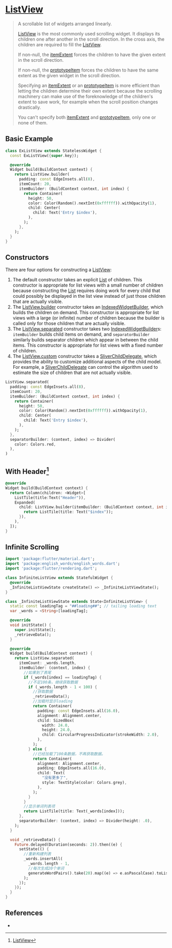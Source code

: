 # [ListView](https://api.flutter.dev/flutter/widgets/ListView-class.html)

> A scrollable list of widgets arranged linearly.
>
> [ListView](https://api.flutter.dev/flutter/widgets/ListView-class.html) is the most commonly used scrolling widget. It displays its children one after another in the scroll direction. In the cross axis, the children are required to fill the [ListView](https://api.flutter.dev/flutter/widgets/ListView-class.html).
>
> If non-null, the [itemExtent](https://api.flutter.dev/flutter/widgets/ListView/itemExtent.html) forces the children to have the given extent in the scroll direction.
>
> If non-null, the [prototypeItem](https://api.flutter.dev/flutter/widgets/ListView/prototypeItem.html) forces the children to have the same extent as the given widget in the scroll direction.
>
> Specifying an [itemExtent](https://api.flutter.dev/flutter/widgets/ListView/itemExtent.html) or an [prototypeItem](https://api.flutter.dev/flutter/widgets/ListView/prototypeItem.html) is more efficient than letting the children determine their own extent because the scrolling machinery can make use of the foreknowledge of the children's extent to save work, for example when the scroll position changes drastically.
>
> You can't specify both [itemExtent](https://api.flutter.dev/flutter/widgets/ListView/itemExtent.html) and [prototypeItem](https://api.flutter.dev/flutter/widgets/ListView/prototypeItem.html), only one or none of them.

## Basic Example

```dart
class ExListView extends StatelessWidget {
  const ExListView({super.key});

  @override
  Widget build(BuildContext context) {
    return ListView.builder(
      padding: const EdgeInsets.all(8),
      itemCount: 20,
      itemBuilder: (BuildContext context, int index) {
        return Container(
          height: 50,
          color: Color(Random().nextInt(0xffffff)).withOpacity(1),
          child: Center(
            child: Text('Entry $index'),
          ),
        );
      },
    );
  }
}
```

## Constructors

There are four options for constructing a [ListView](https://api.flutter.dev/flutter/widgets/ListView-class.html):

1. The default constructor takes an explicit [List](https://api.flutter.dev/flutter/dart-core/List-class.html) of children. This constructor is appropriate for list views with a small number of children because constructing the [List](https://api.flutter.dev/flutter/dart-core/List-class.html) requires doing work for every child that could possibly be displayed in the list view instead of just those children that are actually visible.
2. The [ListView.builder](https://api.flutter.dev/flutter/widgets/ListView/ListView.builder.html) constructor takes an [IndexedWidgetBuilder](https://api.flutter.dev/flutter/widgets/IndexedWidgetBuilder.html), which builds the children on demand. This constructor is appropriate for list views with a large (or infinite) number of children because the builder is called only for those children that are actually visible.
3. The [ListView.separated](https://api.flutter.dev/flutter/widgets/ListView/ListView.separated.html) constructor takes two [IndexedWidgetBuilder](https://api.flutter.dev/flutter/widgets/IndexedWidgetBuilder.html)s: `itemBuilder` builds child items on demand, and `separatorBuilder` similarly builds separator children which appear in between the child items. This constructor is appropriate for list views with a fixed number of children.
4. The [ListView.custom](https://api.flutter.dev/flutter/widgets/ListView/ListView.custom.html) constructor takes a [SliverChildDelegate](https://api.flutter.dev/flutter/widgets/SliverChildDelegate-class.html), which provides the ability to customize additional aspects of the child model. For example, a [SliverChildDelegate](https://api.flutter.dev/flutter/widgets/SliverChildDelegate-class.html) can control the algorithm used to estimate the size of children that are not actually visible.

```dart
ListView.separated(
  padding: const EdgeInsets.all(8),
  itemCount: 20,
  itemBuilder: (BuildContext context, int index) {
    return Container(
      height: 50,
      color: Color(Random().nextInt(0xffffff)).withOpacity(1),
      child: Center(
        child: Text('Entry $index'),
      ),
    );
  },
  separatorBuilder: (context, index) => Divider(
    color: Colors.red,
  ),
)
```

## With Header[^1]

```dart
@override
Widget build(BuildContext context) {
  return Column(children: <Widget>[
    ListTile(title:Text("Header")),
    Expanded(
      child: ListView.builder(itemBuilder: (BuildContext context, int index) {
        return ListTile(title: Text("$index"));
      }),
    ),
  ]);
}
```

## Infinite Scrolling

```dart
import 'package:flutter/material.dart';
import 'package:english_words/english_words.dart';
import 'package:flutter/rendering.dart';

class InfiniteListView extends StatefulWidget {
  @override
  _InfiniteListViewState createState() => _InfiniteListViewState();
}

class _InfiniteListViewState extends State<InfiniteListView> {
  static const loadingTag = "##loading##"; // tailing loading text
  var _words = <String>[loadingTag];

  @override
  void initState() {
    super.initState();
    _retrieveData();
  }

  @override
  Widget build(BuildContext context) {
    return ListView.separated(
      itemCount: _words.length,
      itemBuilder: (context, index) {
        //如果到了表尾
        if (_words[index] == loadingTag) {
          //不足100条，继续获取数据
          if (_words.length - 1 < 100) {
            //获取数据
            _retrieveData();
            //加载时显示loading
            return Container(
              padding: const EdgeInsets.all(16.0),
              alignment: Alignment.center,
              child: SizedBox(
                width: 24.0,
                height: 24.0,
                child: CircularProgressIndicator(strokeWidth: 2.0),
              ),
            );
          } else {
            //已经加载了100条数据，不再获取数据。
            return Container(
              alignment: Alignment.center,
              padding: EdgeInsets.all(16.0),
              child: Text(
                "没有更多了",
                style: TextStyle(color: Colors.grey),
              ),
            );
          }
        }
        //显示单词列表项
        return ListTile(title: Text(_words[index]));
      },
      separatorBuilder: (context, index) => Divider(height: .0),
    );
  }

  void _retrieveData() {
    Future.delayed(Duration(seconds: 2)).then((e) {
      setState(() {
        //重新构建列表
        _words.insertAll(
          _words.length - 1,
          //每次生成20个单词
          generateWordPairs().take(20).map((e) => e.asPascalCase).toList(),
        );
      });
    });
  }
}
```

## References

- [^1]: [ListView](https://book.flutterchina.club/chapter6/listview.html#_6-3-6-%E5%AE%9E%E4%BE%8B-%E6%97%A0%E9%99%90%E5%8A%A0%E8%BD%BD%E5%88%97%E8%A1%A8)


